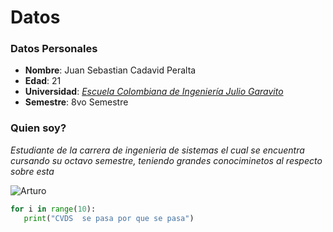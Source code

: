 # Datos

   ### Datos Personales
- **Nombre**: Juan Sebastian Cadavid Peralta
- **Edad**: 21
- **Universidad**: *[Escuela Colombiana de Ingeniería Julio Garavito](https://www.escuelaing.edu.co/es/estudiantes/)*
- **Semestre**: 8vo Semestre
    
### Quien soy?
  *Estudiante de la carrera de ingenieria de sistemas el cual se encuentra cursando su octavo semestre, teniendo grandes conociminetos al respecto sobre esta*
    
  ![Arturo](https://github.com/jua1000n/LAB1-CVDS/blob/main/Juan%20Sebastian%20Cadavid/Arturo.jpg)
  
  ```python
  for i in range(10):
     print("CVDS  se pasa por que se pasa")
 ```
